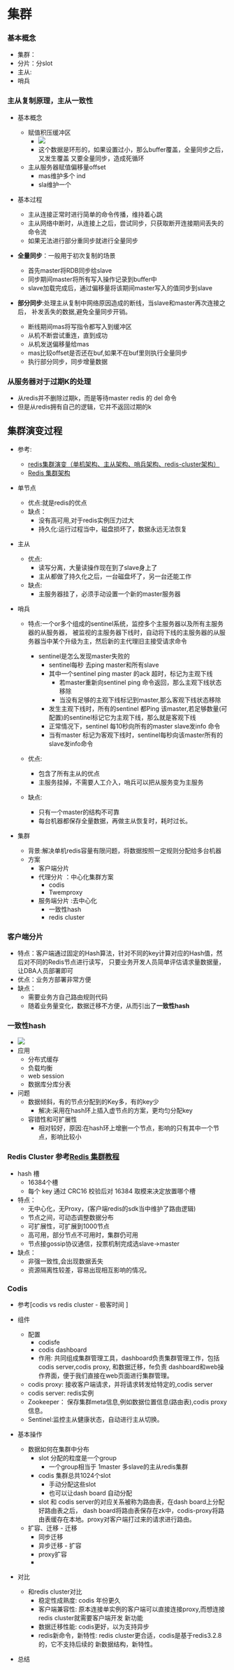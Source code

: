 集群
======

### 基本概念

- 集群：
- 分片：分slot
- 主从:
- 哨兵


### 主从复制原理，主从一致性
- 基本概念
    - 赋值积压缓冲区 
      - ![](.集群_images/637e352d.png)
      - 这个数据是环形的，如果设置过小，那么buffer覆盖，全量同步之后，又发生覆盖
        又要全量同步，造成死循环
    - 主从服务器赋值偏移量offset
        - mas维护多个 ind
        - sla维护一个
        
- 基本过程
    - 主从连接正常时进行简单的命令传播，维持着心跳
    - 主从网络中断时，从连接上之后，尝试同步，只获取断开连接期间丢失的命令流
    - 如果无法进行部分重同步就进行全量同步
    
- **全量同步**：一般用于初次复制的场景
  - 首先master将RDB同步给slave
  - 同步期间master将所有写入操作记录到buffer中
  - slave加载完成后，通过偏移量将该期间master写入的值同步到slave 
- **部分同步**:处理主从复制中网络原因造成的断线，当slave和master再次连接之后，
补发丢失的数据,避免全量同步开销。
    - 断线期间mas将写指令都写入到缓冲区
    - 从机不断尝试重连，直到成功
    - 从机发送偏移量给mas
    - mas比较offset是否还在buf,如果不在buf里则执行全量同步
    - 执行部分同步，同步增量数据

### 从服务器对于过期K的处理
- 从redis并不删除过期k，而是等待master redis 的 del 命令
- 但是从redis拥有自己的逻辑，它并不返回过期的k

## 集群演变过程 
- 参考:
    - [redis集群演变（单机架构、主从架构、哨兵架构、redis-cluster架构）](https://www.programminghunter.com/article/7837392418/)
    - [Redis 集群架构 ](https://www.cnblogs.com/crazymakercircle/p/14282108.html)
- 单节点
  - 优点:就是redis的优点
  - 缺点：
    - 没有高可用,对于redis实例压力过大
    - 持久化:运行过程当中，磁盘损坏了，数据永远无法恢复
- 主从
    - 优点:
      - 读写分离，大量读操作现在到了slave身上了
      - 主从都做了持久化之后，一台磁盘坏了，另一台还能工作
    - 缺点:
        - 主服务器挂了，必须手动设置一个新的master服务器
- 哨兵
  - 特点:一个or多个组成的sentinel系统，监控多个主服务器以及所有主服务器的从服务器，
    被监视的主服务器下线时，自动将下线的主服务器的从服务器当中某个升级为主，然后新的主代理旧主接受请求命令
    - sentinel是怎么发现master失败的
      - sentinel每秒  去ping master和所有slave
      - 其中一个sentinel ping master 的ack 超时，标记为主观下线
          - 若master重新向sentinel ping 命令返回，那么主观下线状态移除
          - 当没有足够的主观下线标记到master,那么客观下线状态移除
      - 发生主观下线时，所有的sentinel 都Ping 该master,若足够数量(可配置)的sentinel标记它为主观下线，那么就是客观下线
      - 正常情况下，sentinel 每10秒向所有的master slave发info 命令
      - 当有master 标记为客观下线时，sentinel每秒向该master所有的slave发info命令
    
  - 优点:
    - 包含了所有主从的优点
    - 主服务挂掉，不需要人工介入，哨兵可以把从服务变为主服务
  - 缺点:
      - 只有一个master的结构不可靠
      - 每台机器都保存全量数据，再做主从恢复时，耗时过长。

- 集群
    - 背景:解决单机redis容量有限问题，将数据按照一定规则分配给多台机器
    - 方案
      - 客户端分片
      - 代理分片  ：中心化集群方案
        - codis
        - Twemproxy  
      - 服务端分片 :去中心化
        - 一致性hash
        - redis cluster
  
### 客户端分片
- 特点：客户端通过固定的Hash算法，针对不同的key计算对应的Hash值，然后对不同的Redis节点进行读写，
  只要业务开发人员简单评估请求量数据量，让DBA人员部署即可
- 优点：业务方部署非常方便
- 缺点：
    - 需要业务方自己路由规则代码
    - 随着业务量变化，数据迁移不方便，从而引出了**一致性hash**

### 一致性hash
- ![](.集群_images/7cfceaec.png)
- 应用 
    - 分布式缓存
    - 负载均衡
    - web session
    - 数据库分库分表
- 问题
    - 数据倾斜，有的节点分配到的Key多，有的key少
        - 解决:采用在hash环上插入虚节点的方案，更均匀分配key
    - 容错性和可扩展性
        - 相对较好，原因:在hash环上增删一个节点，影响的只有其中一个节点，影响比较小

### Redis Cluster 参考[Redis 集群教程](http://www.redis.cn/topics/cluster-tutorial.html)
- hash 槽
  - 16384个槽
  - 每个 key 通过 CRC16 校验后对 16384 取模来决定放置哪个槽
- 特点：
    - 无中心化，无Proxy，(客户端redis的sdk当中维护了路由逻辑)
    - 节点之间，可动态调整数据分布  
    - 可扩展性，可扩展到1000节点
    - 高可用，部分节点不可用时，集群仍可用  
    - 节点接gossip协议通信，投票机制完成选slave->master
- 缺点：
    - 非强一致性,会出现数据丢失
    - 资源隔离性较差，容易出现相互影响的情况。
    
### Codis
- 参考[codis vs redis cluster - 极客时间 ]
- 组件
  - 配置
    - codisfe
    - codis dashboard
    - 作用: 共同组成集群管理工具，dashboard负责集群管理工作，包括codis server,codis proxy,
    和数据迁移，fe负责 dashboard和web操作界面，便于我们直接在web页面进行集群管理。
  - codis proxy: 接收客户端请求，并将请求转发给特定的,codis server
  - codis server: redis实例
  - Zookeeper： 保存集群meta信息,例如数据位置信息(路由表),codis proxy信息。
  - Sentinel:监控主从健康状态，自动进行主从切换。
- 基本操作
    - 数据如何在集群中分布
      - slot 分配的粒度是一个group
        - 一个group相当于 1master 多slave的主从redis集群
      - codis 集群总共1024个slot
        - 手动分配这些slot  
        - 也可以让dash board 自动分配
      - slot 和 codis server的对应关系被称为路由表，在dash board上分配好路由表之后，
      dash board将路由表保存在zk中，codis-proxy将路由表缓存在本地。proxy对客户端打过来的请求进行路由。
    -  扩容、迁移
      - 迁移
        - 同步迁移
        - 异步迁移
      - 扩容
        - proxy扩容
        -
- 对比
  - 和redis cluster对比
    - 稳定性成熟度: codis 年份更久
    - 客户端兼容性: 原本连接单实例的客户端可以直接连接proxy,而想连接redis cluster就需要客户端开发
      新功能
    - 数据迁移性能: codis更好，以为支持异步
    - redis新命令，新特性: redis cluster更合适，codis是基于redis3.2.8的，它不支持后续的
    新数据结构，新特性。

- 总结


